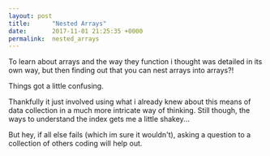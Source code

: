 ```yaml
---
layout: post
title:      "Nested Arrays"
date:       2017-11-01 21:25:35 +0000
permalink:  nested_arrays
---
```



To learn about arrays and the way they function i thought was detailed in its own way, but then finding out that you can nest arrays into arrays?! 

Things got a little confusing.

Thankfully it just involved using what i already knew about this means of data collection in a much more intricate way of thinking. Still though, the ways to understand the index gets me a little shakey...

But hey, if all else fails (which im sure it wouldn't), asking a question to a collection of others coding will help out.
